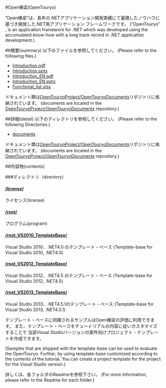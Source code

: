 ﻿#Open棟梁(OpenTouryo)

 ”Open棟梁”は、長年の.NETアプリケーション開発実績にて蓄積したノウハウに基づき開発した.NET用アプリケーション フレームワークです。
(”OpenTouryo” , is an application framework for .NET which was developed using the accumulated know-how with a long track record in .NET application development.)

##概要(summary)
以下のファイルを参照してください。
(Please refer to the following files.)

 - [Introduction.pdf](https://github.com/OpenTouryoProject/OpenTouryoDocuments/blob/master/Introduction.pdf)
 - [Introduction.pptx](https://github.com/OpenTouryoProject/OpenTouryoDocuments/blob/master/Introduction.pptx)
 - [Introduction_EN.pdf](https://github.com/OpenTouryoProject/OpenTouryoDocuments/blob/master/Introduction_EN.pdf)
 - [Introduction_EN.pptx](https://github.com/OpenTouryoProject/OpenTouryoDocuments/blob/master/Introduction_EN.pptx)
 - [Functional_list.xlsx](https://github.com/OpenTouryoProject/OpenTouryoDocuments/blob/master/Functional_list.xlsx)

ドキュメント類は[OpenTouryoProject/OpenTouryoDocuments](https://github.com/OpenTouryoProject/OpenTouryoDocuments)リポジトリに格納されています。
(documents are located in the [OpenTouryoProject/OpenTouryoDocuments](https://github.com/OpenTouryoProject/OpenTouryoDocuments) repository.)

##詳細(detail)
以下のディレクトリを参照してください。
(Please refer to the following Directories.)

 - [documents](https://github.com/OpenTouryoProject/OpenTouryoDocuments/tree/master/documents)

ドキュメント類は[OpenTouryoProject/OpenTouryoDocuments](https://github.com/OpenTouryoProject/OpenTouryoDocuments)リポジトリに格納されています。
(documents are located in the [OpenTouryoProject/OpenTouryoDocuments](https://github.com/OpenTouryoProject/OpenTouryoDocuments) repository.)

##内容物(contents)

###ディレクトリ（directory）

#### [/license/](https://github.com/OpenTouryoProject/OpenTouryo/tree/master/license)
ライセンス(license)

#### [/root/](https://github.com/OpenTouryoProject/OpenTouryo/tree/master/root)
プログラム(program)

#### [/root_VS2010_TemplateBase/](https://github.com/OpenTouryoProject/OpenTouryo/tree/master/root_VS2010_TemplateBase)
Visual Studio 2010、.NET4.0  のテンプレート・ベース
(Template-base for Visual Studio 2010, .NET4.0)

#### [/root_VS2012_TemplateBase/](https://github.com/OpenTouryoProject/OpenTouryo/tree/master/root_VS2012_TemplateBase)
Visual Studio 2012、.NET4.5  のテンプレート・ベース
(Template-base for Visual Studio 2012, .NET4.5)

#### [/root_VS2013_TemplateBase/](https://github.com/OpenTouryoProject/OpenTouryo/tree/master/root_VS2013_TemplateBase)
Visual Studio 2013、.NET4.5.1のテンプレート・ベース
(Template-base for Visual Studio 2013, .NET4.5.1)

テンプレート・ベースに同梱されるサンプルはOpen棟梁の評価に利用できます。
また、テンプレート・ベースをチュートリアルの内容に従いカスタマイズすることで
当該Visual Studioバージョンの案件向けプロジェクト・テンプレートを作成できます。 

(Samples that are shipped with the template-base can be used to evaluate the OpenTouryo. 
Further, by using template-base customized according to the contents of the tutorial, 
You can create a project template for the project for the Visual Studio version.)

詳しくは、各フォルダのReadmeを参照下さい。
(For more information, please refer to the Readme for each folder.)
